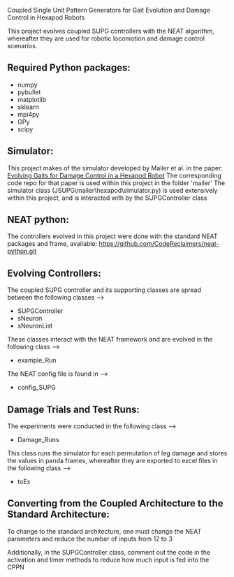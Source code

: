 Coupled Single Unit Pattern Generators for Gait Evolution and Damage Control in Hexapod Robots

This project evolves coupled SUPG controllers with the NEAT algorithm, whereafter they are used
for robotic locomotion and damage control scenarios.

## Required Python packages:
* numpy
* pybullet
* matplotlib
* sklearn
* mpi4py
* GPy
* scipy

## Simulator:
This project makes of the simulator developed by Mailer et al. in the paper: [Evolving Gaits for Damage Control in a Hexapod Robot](https://dl.acm.org/doi/abs/10.1145/3449639.3459271)
The corresponding code repo for that paper is used within this project in the folder 'mailer'
The simulator class (JSUPG\mailer\hexapod\simulator.py) is used extensively within this project,
and is interacted with by the SUPGController class

## NEAT python:
The controllers evolved in this project were done with the standard NEAT packages and frame, available:  https://github.com/CodeReclaimers/neat-python.git 

## Evolving Controllers:
The coupled SUPG controller and its supporting classes are spread between the following classes -->
* SUPGController
* sNeuron
* sNeuronList

These classes interact with the NEAT framework and are evolved in the following class -->
* example_Run

The NEAT config file is found in -->
* config_SUPG

## Damage Trials and Test Runs:
The experiments were conducted in the following class -->
* Damage_Runs

This class runs the simulator for each permutation of leg damage and stores the values in panda frames, whereafter they are exported to excel files in the following class -->
* toEx

## Converting from the Coupled Architecture to the Standard Architecture:
To change to the standard architecture, one must change the NEAT parameters and reduce the number of inputs from 12 to 3

Additionally, in the SUPGController class, comment out the code in the activation and timer methods to reduce how much input is fed into the CPPN